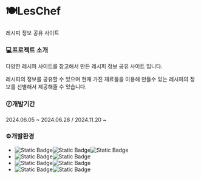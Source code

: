 # 🍽LesChef
레시피 정보 공유 사이트

### 💻프로젝트 소개
다양한 레시피 사이트를 참고해서 만든 레시피 정보 공유 사이트 입니다.

레시피의 정보를 공유할 수 있으며
현재 가진 재료들을 이용해 만들수 있는 레시피의 정보를 선별해서 제공해줄 수 있습니다. 

### 🕖개발기간
2024.06.05 ~ 2024.06.28 / 2024.11.20 ~

### ⚙️개발환경
- ![Static Badge](https://img.shields.io/badge/Language-black?style=for-the-badge)![Static Badge](https://img.shields.io/badge/JavaScript-orange?style=for-the-badge)![Static Badge](https://img.shields.io/badge/CSS-blue?style=for-the-badge)
- ![Static Badge](https://img.shields.io/badge/RunTime-black?style=for-the-badge)![Static Badge](https://img.shields.io/badge/NodeJS-green?style=for-the-badge)
- ![Static Badge](https://img.shields.io/badge/Library-black?style=for-the-badge)![Static Badge](https://img.shields.io/badge/React-blue?style=for-the-badge)
- ![Static Badge](https://img.shields.io/badge/IDE-black?style=for-the-badge)![Static Badge](https://img.shields.io/badge/Visual_Studio_Code-blue?style=for-the-badge)
